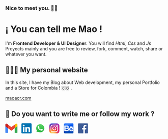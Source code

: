 ### Nice to meet you. 🤜🤛
# ¡ You can tell me **Mao** ! 

I'm **Frontend Developer & UI Designer**. You will find _Html_, _Css_ and _Js_ Proyects mainly and you are free to review, fork, comment, watch, share or whatever you want.
  
  
## 👨🏻‍💻  My personal website

In this site, I have my Blog about Web development, my personal Portfolio and a Store for Colombia ! 🇨🇴 .  

[maoacr.com](https://maoacr.com)
  
  
## 💬 Do you want to write me or follow my work ?
[![Icono de G-mail](./src/icons/gmail.png)](mailto:maoacr@gmail.com)[![Icono de LinkedIn](./src/icons/linkedin.png)](https://www.linkedin.com/in/maoacr/)[![Icono de Whatsapp](./src/icons/whatsapp.png)](https://wa.link/fgmhe9)[![Icono de Instagram](./src/icons/instagram.png)](https://www.instagram.com/maoacr/)[![Icono de Behance](./src/icons/behance.png)](https://www.behance.net/mariocrespo)[![Icono de Facebook](./src/icons/facebook.png)](https://www.facebook.com/maoacr)

